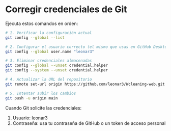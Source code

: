 # Corregir credenciales de Git

Ejecuta estos comandos en orden:

```bash
# 1. Verificar la configuración actual
git config --global --list

# 2. Configurar el usuario correcto (el mismo que usas en GitHub Desktop)
git config --global user.name "leonar3"

# 3. Eliminar credenciales almacenadas
git config --global --unset credential.helper
git config --system --unset credential.helper

# 4. Actualizar la URL del repositorio
git remote set-url origin https://github.com/leonar3/Wcleaning-web.git

# 5. Intentar subir los cambios
git push -u origin main
```

Cuando Git solicite las credenciales:
1. Usuario: leonar3
2. Contraseña: usa tu contraseña de GitHub o un token de acceso personal
